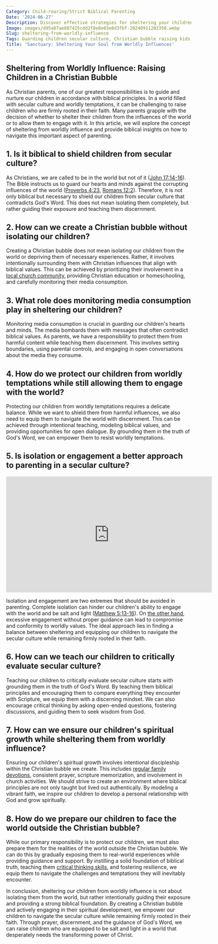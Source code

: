 ```yaml
---
Category: Child-rearing/Strict Biblical Parenting
Date: '2024-06-27'
Description: Discover effective strategies for sheltering your children from worldly influences while balancing isolation and engagement in a secular culture. Learn how to guard kids from temptations and monitor media consumption.
Image: images/d95a87ae887425cdd2f8e8e03e8d3fbf-20240911202350.webp
Slug: sheltering-from-worldly-influence
Tags: Guarding children secular culture, Christian bubble raising kids, Monitoring child media consumption, Protecting youth worldly temptations, Isolation vs engagement parenting
Title: 'Sanctuary: Sheltering Your Soul from Worldly Influences'
---
```


## Sheltering from Worldly Influence: Raising Children in a Christian Bubble

As Christian parents, one of our greatest responsibilities is to guide and nurture our children in accordance with biblical principles. In a world filled with secular culture and worldly temptations, it can be challenging to raise children who are firmly rooted in their faith. Many parents grapple with the decision of whether to shelter their children from the influences of the world or to allow them to engage with it. In this article, we will explore the concept of sheltering from worldly influence and provide biblical insights on how to navigate this important aspect of parenting.

## 1. Is it biblical to shield children from secular culture?

As Christians, we are called to be in the world but not of it ([John 17:14-16](https://www.bibleref.com/John/17/John-17-14.html)). The Bible instructs us to guard our hearts and minds against the corrupting influences of the world ([Proverbs 4:23](https://www.bibleref.com/Proverbs/4/Proverbs-4-23.html), [Romans 12:2](https://www.bibleref.com/Romans/12/Romans-12-2.html)). Therefore, it is not only biblical but necessary to shield our children from secular culture that contradicts God's Word. This does not mean isolating them completely, but rather guiding their exposure and teaching them discernment.

## 2. How can we create a Christian bubble without isolating our children?

Creating a Christian bubble does not mean isolating our children from the world or depriving them of necessary experiences. Rather, it involves intentionally surrounding them with Christian influences that align with biblical values. This can be achieved by prioritizing their involvement in a [local church community](/christian-cultural-protectionism), providing Christian education or homeschooling, and carefully monitoring their media consumption.

## 3. What role does monitoring media consumption play in sheltering our children?

Monitoring media consumption is crucial in guarding our children's hearts and minds. The media bombards them with messages that often contradict biblical values. As parents, we have a responsibility to protect them from harmful content while teaching them discernment. This involves setting boundaries, using parental controls, and engaging in open conversations about the media they consume.

## 4. How do we protect our children from worldly temptations while still allowing them to engage with the world?

Protecting our children from worldly temptations requires a delicate balance. While we want to shield them from harmful influences, we also need to equip them to navigate the world with discernment. This can be achieved through intentional teaching, modeling biblical values, and providing opportunities for open dialogue. By grounding them in the truth of God's Word, we can empower them to resist worldly temptations.

## 5. Is isolation or engagement a better approach to parenting in a secular culture?


<iframe width="560" height="315" src="https://www.youtube.com/embed/PfMIGeEU0Xo" frameborder="0" allow="autoplay; encrypted-media" allowfullscreen></iframe>


Isolation and engagement are two extremes that should be avoided in parenting. Complete isolation can hinder our children's ability to engage with the world and be salt and light ([Matthew 5:13-16](https://www.bibleref.com/Matthew/5/Matthew-5-13.html)). On [the other hand](/courtship-vs-dating), excessive engagement without proper guidance can lead to compromise and conformity to worldly values. The ideal approach lies in finding a balance between sheltering and equipping our children to navigate the secular culture while remaining firmly rooted in their faith.

## 6. How can we teach our children to critically evaluate secular culture?

Teaching our children to critically evaluate secular culture starts with grounding them in the truth of God's Word. By teaching them biblical principles and encouraging them to compare everything they encounter with Scripture, we equip them with a discerning mindset. We can also encourage critical thinking by asking open-ended questions, fostering discussions, and guiding them to seek wisdom from God.

## 7. How can we ensure our children's spiritual growth while sheltering them from worldly influence?

Ensuring our children's spiritual growth involves intentional discipleship within the Christian bubble we create. This includes [regular family devotions](/authority-and-obedience), consistent prayer, scripture memorization, and involvement in church activities. We should strive to create an environment where biblical principles are not only taught but lived out authentically. By modeling a vibrant faith, we inspire our children to develop a personal relationship with God and grow spiritually.

## 8. How do we prepare our children to face the world outside the Christian bubble?

While our primary responsibility is to protect our children, we must also prepare them for the realities of the world outside the Christian bubble. We can do this by gradually exposing them to real-world experiences while providing guidance and support. By instilling a solid foundation of biblical truth, teaching them [critical thinking skills](/parental-rights), and fostering resilience, we equip them to navigate the challenges and temptations they will inevitably encounter.

In conclusion, sheltering our children from worldly influence is not about isolating them from the world, but rather intentionally guiding their exposure and providing a strong biblical foundation. By creating a Christian bubble and actively engaging in their spiritual development, we empower our children to navigate the secular culture while remaining firmly rooted in their faith. Through prayer, discernment, and the guidance of God's Word, we can raise children who are equipped to be salt and light in a world that desperately needs the transforming power of Christ.
